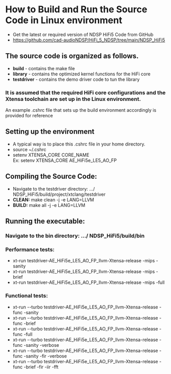 # How to Build and Run the Source Code in Linux environment
  * Get the latest or required version of NDSP HiFi5 Code from GitHub 
  * https://github.com/cad-audioNDSP/HiFi_5_NDSP/tree/main/NDSP_HiFi5

## The source code is organized as follows.
  * **build** - contains the make file 
  * **library** - contains the optimized kernel functions for the HiFi core 
  * **testdriver** - contains the demo driver code to tun the library   

### It is assumed that the required HiFi core configurations and the Xtensa toolchain are set up in the Linux environment.
 An example .cshrc file  that sets up the build environment accordingly is provided for reference 

## Setting up the environment 
  * A typical way is to place this .cshrc file in your home directory. 
  * source ~/.cshrc 
  * setenv XTENSA_CORE CORE_NAME     
    Ex: setenv XTENSA_CORE AE_HiFi5e_LE5_AO_FP  

## Compiling the Source Code: 
  * Navigate to the testdriver directory:   …/ NDSP_HiFi5/build/project/xtclang/testdriver
  * **CLEAN:**  make clean -j -e LANG=LLVM  
  * **BUILD:**  make all -j -e LANG=LLVM 


## Running the executable: 
  ### Navigate to the bin directory: …/ NDSP_HiFi5/build/bin
  ### Performance tests:
  * xt-run testdriver-AE_HiFi5e_LE5_AO_FP_llvm-Xtensa-release -mips -sanity         
  * xt-run testdriver-AE_HiFi5e_LE5_AO_FP_llvm-Xtensa-release -mips -brief 
  * xt-run testdriver-AE_HiFi5e_LE5_AO_FP_llvm-Xtensa-release -mips -full   
  ###	Functional tests:
  * xt-run --turbo testdriver-AE_HiFi5e_LE5_AO_FP_llvm-Xtensa-release -func -sanity
  * xt-run --turbo testdriver-AE_HiFi5e_LE5_AO_FP_llvm-Xtensa-release -func -brief
  * xt-run --turbo testdriver-AE_HiFi5e_LE5_AO_FP_llvm-Xtensa-release -func -full
  * xt-run --turbo testdriver-AE_HiFi5e_LE5_AO_FP_llvm-Xtensa-release -func -sanity -verbose 
  * xt-run --turbo testdriver-AE_HiFi5e_LE5_AO_FP_llvm-Xtensa-release -func -sanity -fir -verbose 
  * xt-run --turbo testdriver-AE_HiFi5e_LE5_AO_FP_llvm-Xtensa-release -func -brief -fir -iir -fft
